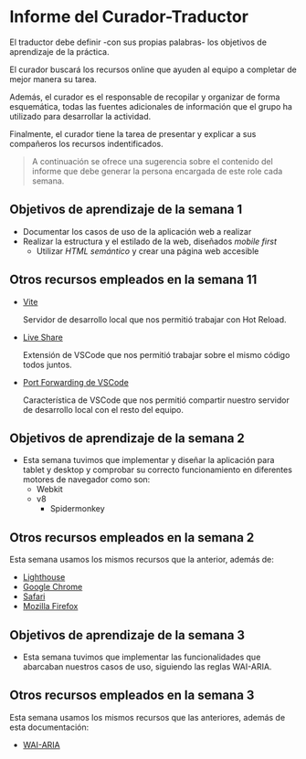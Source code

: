# Informe del Curador-Traductor

  El traductor debe definir -con sus propias palabras- los objetivos
  de aprendizaje de la práctica.

  El curador buscará los recursos online que ayuden al equipo a
  completar de mejor manera su tarea.
  
  Además, el curador es el responsable de recopilar y organizar de
  forma esquemática, todas las fuentes adicionales de información que
  el grupo ha utilizado para desarrollar la actividad.

  Finalmente, el curador tiene la tarea de presentar y explicar a sus
  compañeros los recursos indentificados.

  > A continuación se ofrece una sugerencia sobre el contenido del
  > informe que debe generar la persona encargada de este role cada
  > semana.


## Objetivos de aprendizaje de la semana 1

  - Documentar los casos de uso de la aplicación web a realizar
  - Realizar la estructura y el estilado de la web, diseñados _mobile first_
	- Utilizar _HTML semántico_ y crear una página web accesible
	
## Otros recursos empleados en la semana 11
  - [Vite](https://vite.dev)

    Servidor de desarrollo local que nos permitió trabajar con Hot Reload.
  - [Live Share](https://marketplace.visualstudio.com/items?itemName=MS-vsliveshare.vsliveshare)

    Extensión de VSCode que nos permitió trabajar sobre el mismo código todos juntos.
  - [Port Forwarding de VSCode](https://code.visualstudio.com/docs/editor/port-forwarding)

    Característica de VSCode que nos permitió compartir nuestro servidor de desarrollo local con el resto del equipo.


## Objetivos de aprendizaje de la semana 2

  - Esta semana tuvimos que implementar y diseñar la aplicación para tablet y desktop y comprobar su correcto funcionamiento en diferentes motores de navegador como son:
  	- Webkit
   	- v8
    	- Spidermonkey 
	
## Otros recursos empleados en la semana 2
Esta semana usamos los mismos recursos que la anterior, además de:
- [Lighthouse](Lighthouse)
- [Google Chrome](https://www.google.com/intl/es_es/chrome/)
- [Safari](https://www.apple.com/es/safari/)
- [Mozilla Firefox](https://www.mozilla.org/es-ES/firefox/new/)


## Objetivos de aprendizaje de la semana 3

  - Esta semana tuvimos que implementar las funcionalidades que abarcaban nuestros casos de uso, siguiendo las reglas WAI-ARIA.

## Otros recursos empleados en la semana 3
Esta semana usamos los mismos recursos que las anteriores, además de esta documentación:
- [WAI-ARIA](https://www.w3.org/WAI/standards-guidelines/aria/)